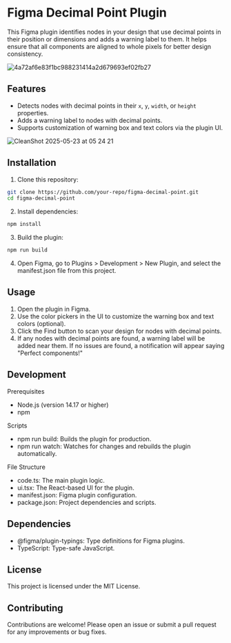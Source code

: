 # Figma Decimal Point Plugin

This Figma plugin identifies nodes in your design that use decimal points in their position or dimensions and adds a warning label to them. It helps ensure that all components are aligned to whole pixels for better design consistency.

![4a72af6e83f1bc988231414a2d679693ef02fb27](https://github.com/user-attachments/assets/69ee133e-f83f-42a7-8edf-c3bd33305df1)


## Features

- Detects nodes with decimal points in their `x`, `y`, `width`, or `height` properties.
- Adds a warning label to nodes with decimal points.
- Supports customization of warning box and text colors via the plugin UI.

![CleanShot 2025-05-23 at 05 24 21](https://github.com/user-attachments/assets/edc75231-a4ea-4f4d-b317-b7697089ad9e)


## Installation

1. Clone this repository:

```bash
git clone https://github.com/your-repo/figma-decimal-point.git
cd figma-decimal-point
```

2. Install dependencies:

```bash
npm install
```

3. Build the plugin:

```bash
npm run build
```

4. Open Figma, go to Plugins > Development > New Plugin, and select the manifest.json file from this project.

## Usage

1. Open the plugin in Figma.
2. Use the color pickers in the UI to customize the warning box and text colors (optional).
3. Click the Find button to scan your design for nodes with decimal points.
4. If any nodes with decimal points are found, a warning label will be added near them. If no issues are found, a notification will appear saying "Perfect components!"

## Development

Prerequisites

- Node.js (version 14.17 or higher)
- npm

Scripts

- npm run build: Builds the plugin for production.
- npm run watch: Watches for changes and rebuilds the plugin automatically.

File Structure

- code.ts: The main plugin logic.
- ui.tsx: The React-based UI for the plugin.
- manifest.json: Figma plugin configuration.
- package.json: Project dependencies and scripts.

## Dependencies

- @figma/plugin-typings: Type definitions for Figma plugins.
- TypeScript: Type-safe JavaScript.

## License

This project is licensed under the MIT License.

## Contributing

Contributions are welcome! Please open an issue or submit a pull request for any improvements or bug fixes.

